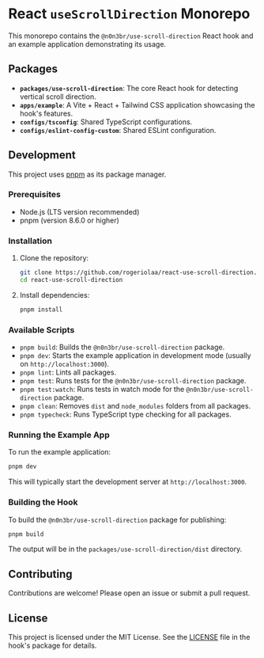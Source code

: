 # React `useScrollDirection` Monorepo

This monorepo contains the `@n0n3br/use-scroll-direction` React hook and an example application demonstrating its usage.

## Packages

*   **`packages/use-scroll-direction`**: The core React hook for detecting vertical scroll direction.
*   **`apps/example`**: A Vite + React + Tailwind CSS application showcasing the hook's features.
*   **`configs/tsconfig`**: Shared TypeScript configurations.
*   **`configs/eslint-config-custom`**: Shared ESLint configuration.

## Development

This project uses [pnpm](https://pnpm.io/) as its package manager.

### Prerequisites

*   Node.js (LTS version recommended)
*   pnpm (version 8.6.0 or higher)

### Installation

1.  Clone the repository:
    ```bash
    git clone https://github.com/rogeriolaa/react-use-scroll-direction.git
    cd react-use-scroll-direction
    ```
2.  Install dependencies:
    ```bash
    pnpm install
    ```

### Available Scripts

*   `pnpm build`: Builds the `@n0n3br/use-scroll-direction` package.
*   `pnpm dev`: Starts the example application in development mode (usually on `http://localhost:3000`).
*   `pnpm lint`: Lints all packages.
*   `pnpm test`: Runs tests for the `@n0n3br/use-scroll-direction` package.
*   `pnpm test:watch`: Runs tests in watch mode for the `@n0n3br/use-scroll-direction` package.
*   `pnpm clean`: Removes `dist` and `node_modules` folders from all packages.
*   `pnpm typecheck`: Runs TypeScript type checking for all packages.

### Running the Example App

To run the example application:

```bash
pnpm dev
```

This will typically start the development server at `http://localhost:3000`.

### Building the Hook

To build the `@n0n3br/use-scroll-direction` package for publishing:

```bash
pnpm build
```

The output will be in the `packages/use-scroll-direction/dist` directory.

## Contributing

Contributions are welcome! Please open an issue or submit a pull request.

## License

This project is licensed under the MIT License. See the [LICENSE](./packages/use-scroll-direction/LICENSE) file in the hook's package for details.
